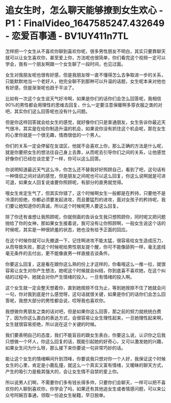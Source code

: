 # 追女生时，怎么聊天能够撩到女生欢心 - P1：FinalVideo_1647585247.432649 - 恋爱百事通 - BV1UY411n7TL

怎样把一个女生从不喜欢你聊到喜欢你呢，很多男性朋友不明白，其实只要靠聊天就可以让女生喜欢你，甚至爱上你，方法呢也很简单，你们看完这个视频一定可以学会，我有一个朋友啊跟一个女生聊了一段时间，也见过面。

女生对我朋友呢也很有好感，但是我朋友呀一直不懂得怎么去争取进一步的关系，只能默默地当一个老好人，他完全聊不到那种可以升温的话题，女生呢本来对他也有好感，但是渐渐呢也趋于平淡了。

比如有一次这个女生说天气好冷啊，如果是你们的话你们会怎么回答呢，我相信90%的男性都会用理性的思维去回复，什么一定要注意保暖啊多穿衣服之类的对吧，其实你们这么回答呢也没有什么问题。

但是你这样回答就会给女生的感觉，就好像你们只是普通朋友，女生告诉你最近天气很冷，其实是在给你制造升温的机会，如果说你没有抓住这个机会呢，那在女生的心里你就是一个很无趣，情商很低的一个男人。

你们的关系一定会停留在友谊区，他就不会喜欢上你，那么正确的方法是什么呢，就是你要把女生的想法往自己身上去靠，从而呢去引导你们之间的关系，让他感觉好像你们已经在谈恋爱了一样，你可以这么回答。

你说明知道最近天气这么冷，你怎么还不替我好好照顾自己，看到了吧，这句话有一种情侣之间对话的感觉，但是朋友之间呢也可以这么回复，你这么说啊就是可进可退，如果女人回复说谁要你照顾呢，有部分的直男就觉得。

哦女生肯定生气了，但其实你错了，这个时候啊女生一般都是在矜持，只要他不是冷漠的拒绝，你都必须要发起进攻，而且要猛烈的进攻，面对女孩子的矜持呢，我们要让她知道你的真诚，所以这个时候呢男人要这么回复。

除了你还有谁想让我照顾呢，你就侧面的告诉女生我只想照顾你，同时呢又把问题抛给了你的女神，那如果女生接着说，我可没有让你照顾啊，一般女生说这个话的时候呢，其实是一种很娇羞的状态，她也没有给予正面的回应。

在这个时候你就可以先撤退一下，记住啊进攻不能太猛，很容易给女生造成压力，从而导致失败，那这个时候呢给男性朋友提个醒，你可不能像舔狗一样，毫无底线毫无条件的去付出，更不能像直男一样直接去谈条件。

你要这么回复，这是看在跟你这么熟的份上才这样的，你看哦这么一推一拉，就很容易让女生对你产生想法，她呢这个时候就会纠结，你到底喜不喜欢她，在这个纠结的过程中，她就会对你产生情绪的投入，一旦有情绪的投入啊。

这个女生就一定会整天想着你，直到她按捺不住为止，等到她按捺不住了她就会问一句，你对我到底是什么感觉呀，这句话就很关键，如果是你们的话你们会怎么回答呢，我想大部分的男性都会说，哎呀我也喜欢你。

我想做你男朋友之类的话对吧，但是如果你这么回答，那之前的努力就统统白费了，因为你这么直白的表达方式，会很容易让女生理性起来，一旦她理性起来啊，女生就很容易拒绝，所以说在这个关键的时候。

我们要表明自己的态度，我们不能盲目的跟女生表白，你要这么说，认识你之后我只想做一个坏人，你这么回复的话，既能引起她的好奇心，又可以激发她的兴趣，如果女生问为什么呀，那么接下来你要说一句非常巧妙的话。

能让这个女生的情绪瞬间升到顶峰，你要说我只想对你一个人好，我保证这个时候女生的心里，肯定是小鹿乱撞，就这么一个真实又富有情绪，又暧昧的聊天方式，产生的吸引力是极其强大的，会让女生情不自禁的爱上你。

所以说男人们啊，不需要你们多有钱长得多帅，只要你们会聊天，一样可以把不喜欢你的人聊到喜欢你，你学会了吗，如果还有其他追女生或者情感问题，可以来公众号阿婉百事通，领取一份追女生秘籍，早日脱单。

